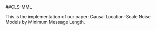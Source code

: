 ##CLS-MML

This is the implementation of our paper: Causal Location-Scale Noise Models by Minimum Message Length.
